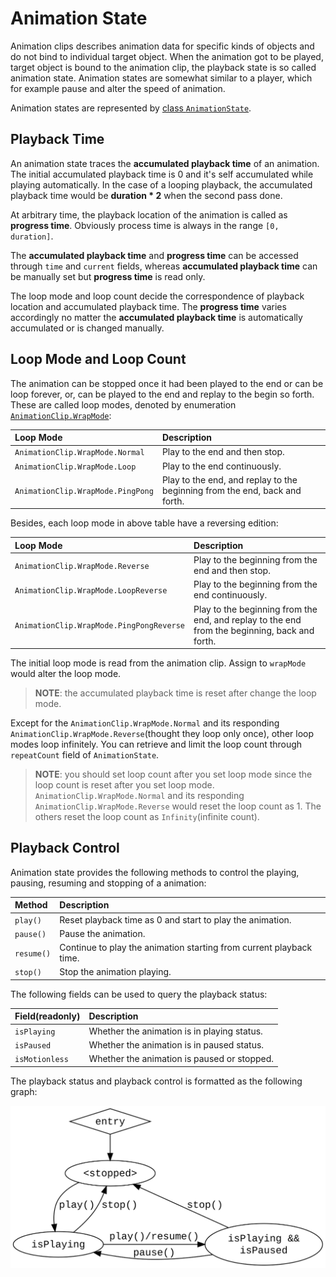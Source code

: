 
# Animation State

Animation clips describes animation data for specific kinds of objects and do not bind to individual target object. When the animation got to be played, target object is bound to the animation clip, the playback state is so called animation state. Animation states are somewhat similar to a player, which for example pause and alter the speed of animation.

Animation states are represented by [class `AnimationState`](../../../../api/en/classes/animation.animationstate-1.html).

## Playback Time

An animation state traces the **accumulated playback time** of an animation. The initial accumulated playback time is 0 and it's self accumulated while playing automatically. In the case of a looping playback, the accumulated playback time would be **duration * 2** when the second pass done.

At arbitrary time, the playback location of the animation is called as **progress time**. Obviously process time is always in the range `[0, duration]`.

The **accumulated playback time** and **progress time** can be accessed through `time` and `current` fields, whereas **accumulated playback time** can be manually set but **progress time** is read only.

The loop mode and loop count decide the correspondence of playback location and accumulated playback time. The **progress time** varies accordingly no matter the **accumulated playback time** is automatically accumulated or is changed manually.

## Loop Mode and Loop Count

The animation can be stopped once it had been played to the end or can be loop forever, or, can be played to the end and replay to the begin so forth. These are called loop modes, denoted by enumeration [`AnimationClip.WrapMode`](../../../../api/en/enums/animation.wrapmode.html):

| Loop Mode | Description |
| :--- | :--- |
| `AnimationClip.WrapMode.Normal`  | Play to the end and then stop. |
| `AnimationClip.WrapMode.Loop`    | Play to the end continuously. |
| `AnimationClip.WrapMode.PingPong` | Play to the end, and replay to the beginning from the end, back and forth. |

Besides, each loop mode in above table have a reversing edition:

| Loop Mode | Description |
| :--- | :--- |
| `AnimationClip.WrapMode.Reverse`  | Play to the beginning from the end and then stop. |
| `AnimationClip.WrapMode.LoopReverse`    | Play to the beginning from the end continuously. |
| `AnimationClip.WrapMode.PingPongReverse` | Play to the beginning from the end, and replay to the end from the beginning, back and forth. |

The initial loop mode is read from the animation clip. Assign to `wrapMode` would alter the loop mode.

> **NOTE**: the accumulated playback time is reset after change the loop mode.

Except for the `AnimationClip.WrapMode.Normal` and its responding `AnimationClip.WrapMode.Reverse`(thought they loop only once), other loop modes loop infinitely. You can retrieve and limit the loop count through `repeatCount` field of `AnimationState`.

> **NOTE**: you should set loop count after you set loop mode since the loop count is reset after you set loop mode. `AnimationClip.WrapMode.Normal` and its responding `AnimationClip.WrapMode.Reverse` would reset the loop count as 1. The others reset the loop count as `Infinity`(infinite count).

## Playback Control

Animation state provides the following methods to control the playing, pausing, resuming and stopping of a animation:

| Method | Description |
| :--- | :--- |
| `play()`  | Reset playback time as 0 and start to play the animation. |
| `pause()`    | Pause the animation. |
| `resume()` | Continue to play the animation starting from current playback time. |
| `stop()` | Stop the animation playing. |

The following fields can be used to query the playback status:

| Field(readonly) | Description |
| :--- | :--- |
| `isPlaying`  | Whether the animation is in playing status. |
| `isPaused`    | Whether the animation is in paused status. |
| `isMotionless` | Whether the animation is paused or stopped. |

The playback status and playback control is formatted as the following graph:

![Playback control](./playback-control.svg)
